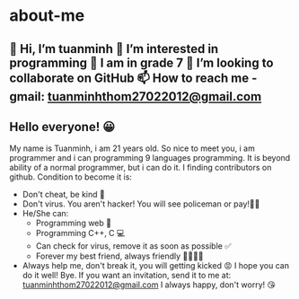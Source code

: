 # about-me
👋 Hi, I’m tuanminh
👀 I’m interested in programming
🌱 I am in grade 7
💞️ I’m looking to collaborate on GitHub
📫 How to reach me - gmail: tuanminhthom27022012@gmail.com
-----------------------------------------------------------------------------------------------------------------------------------------------------------------------------------
## Hello everyone! 😀
My name is Tuanminh, i am 21 years old. So nice to meet you, i am programmer and i can programming 9 languages programming. It is beyond ability of a normal programmer, but i can do it.
I finding contributors on github. Condition to become it is:
  - Don't cheat, be kind 🥰
  - Don't virus. You aren't hacker! You will see policeman or pay!😤😤
  - He/She can:
      - Programming web 🌠
      - Programming C++, C 💻
      - Can check for virus, remove it as soon as possible ✅
      - Forever my best friend, always friendly 👨‍👨‍👧‍👧
  - Always help me, don't break it, you will getting kicked 😡
I hope you can do it well! Bye. If you want an invitation, send it to me at: tuanminhthom27022012@gmail.com
I always happy, don't worry! 😘
